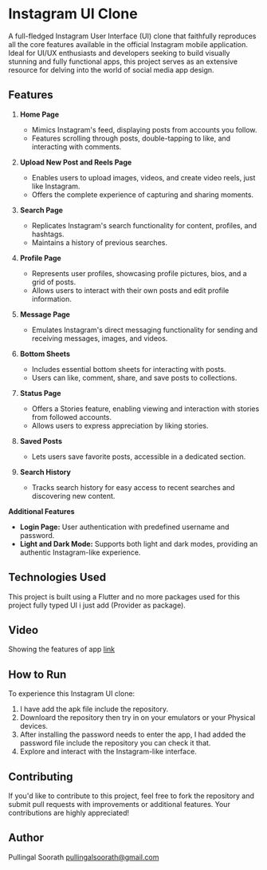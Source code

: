 # Instagram UI Clone

A full-fledged Instagram User Interface (UI) clone that faithfully reproduces all the core features available in the official Instagram mobile application. Ideal for UI/UX enthusiasts and developers seeking to build visually stunning and fully functional apps, this project serves as an extensive resource for delving into the world of social media app design.

## Features

1. **Home Page**
   - Mimics Instagram's feed, displaying posts from accounts you follow.
   - Features scrolling through posts, double-tapping to like, and interacting with comments.

2. **Upload New Post and Reels Page**
   - Enables users to upload images, videos, and create video reels, just like Instagram.
   - Offers the complete experience of capturing and sharing moments.

3. **Search Page**
   - Replicates Instagram's search functionality for content, profiles, and hashtags.
   - Maintains a history of previous searches.

4. **Profile Page**
   - Represents user profiles, showcasing profile pictures, bios, and a grid of posts.
   - Allows users to interact with their own posts and edit profile information.

5. **Message Page**
   - Emulates Instagram's direct messaging functionality for sending and receiving messages, images, and videos.

6. **Bottom Sheets**
   - Includes essential bottom sheets for interacting with posts.
   - Users can like, comment, share, and save posts to collections.

7. **Status Page**
   - Offers a Stories feature, enabling viewing and interaction with stories from followed accounts.
   - Allows users to express appreciation by liking stories.

8. **Saved Posts**
   - Lets users save favorite posts, accessible in a dedicated section.

9. **Search History**
   - Tracks search history for easy access to recent searches and discovering new content.

**Additional Features**
- **Login Page:** User authentication with predefined username and password.
- **Light and Dark Mode:** Supports both light and dark modes, providing an authentic Instagram-like experience.

## Technologies Used
This project is built using a Flutter and no more packages used for this project fully typed UI i just add (Provider as package). 

## Video 
Showing the features of app [link](https://youtu.be/F1cYqVOKkwU)

## How to Run
To experience this Instagram UI clone:
1. I have add the apk file include the repository.
2. Downloard the repository then try in on your emulators or your Physical devices.
4. After installing the password needs to enter the app, I had added the password file include the repository you can check it that.
5. Explore and interact with the Instagram-like interface.

## Contributing
If you'd like to contribute to this project, feel free to fork the repository and submit pull requests with improvements or additional features. Your contributions are highly appreciated!



## Author
Pullingal Soorath
pullingalsoorath@gmail.com

